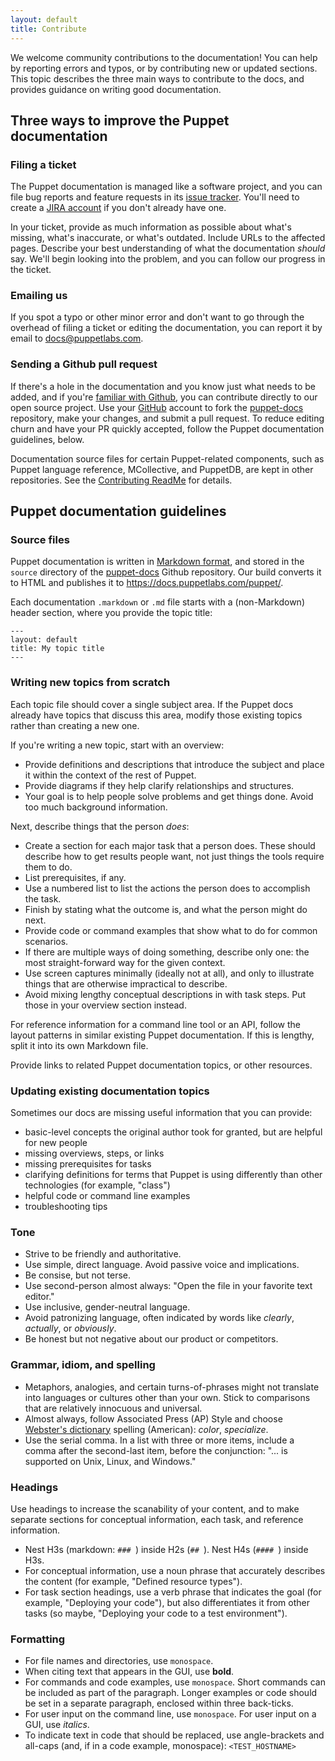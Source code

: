 ```yaml
---
layout: default
title: Contribute
---
```


We welcome community contributions to the documentation! You can help by reporting errors and typos, or by contributing new or updated sections. This topic describes the three main ways to contribute to the docs, and provides guidance on writing good documentation.

## Three ways to improve the Puppet documentation

### Filing a ticket

The Puppet documentation is managed like a software project, and you can file bug reports and feature requests in its
[issue tracker](https://tickets.puppetlabs.com/browse/DOCUMENT). You'll need to create a [JIRA account](https://tickets.puppetlabs.com/secure/Signup!default.jspa) if you don't already have one.

In your ticket, provide as much information as possible about what's missing, what's inaccurate, or what's outdated. Include URLs to the affected pages. Describe your best understanding of what the documentation _should_ say. We'll begin looking into the problem, and you can follow our progress in the ticket.

### Emailing us

If you spot a typo or other minor error and don't want to go through the overhead of filing a ticket or editing the documentation, you can report it by email to <docs@puppetlabs.com>.

### Sending a Github pull request

If there's a hole in the documentation and you know just what needs to be added, and if you're [familiar with Github](http://learn.github.com/), you can contribute directly to our open source project. Use your [GitHub](http://github.com) account to fork the [puppet-docs](http://github.com/puppetlabs/puppet-docs) repository, make your changes, and submit a pull request. To reduce editing churn and have your PR quickly accepted, follow the Puppet documentation guidelines, below.

Documentation source files for certain Puppet-related components, such as Puppet language reference, MCollective, and PuppetDB, are kept in other repositories. See the [Contributing ReadMe](https://github.com/puppetlabs/puppet-docs/blob/master/CONTRIBUTING.md) for details.

## Puppet documentation guidelines

### Source files

Puppet documentation is written in [Markdown format](https://daringfireball.net/projects/markdown/syntax), and stored in the `source` directory of the [puppet-docs](http://github.com/puppetlabs/puppet-docs) Github repository. Our build converts it to HTML and publishes it to <https://docs.puppetlabs.com/puppet/>. 

Each documentation `.markdown` or `.md` file starts with a (non-Markdown) header section, where you provide the topic title:

```
---
layout: default
title: My topic title
---
```

### Writing new topics from scratch

Each topic file should cover a single subject area. If the Puppet docs already have topics that discuss this area, modify those existing topics rather than creating a new one.

If you're writing a new topic, start with an overview:
- Provide definitions and descriptions that introduce the subject and place it within the context of the rest of Puppet.
- Provide diagrams if they help clarify relationships and structures. 
- Your goal is to help people solve problems and get things done. Avoid too much background information.

Next, describe things that the person *does*:
- Create a section for each major task that a person does. These should describe how to get results people want, not just things the tools require them to do.
- List prerequisites, if any. 
- Use a numbered list to list the actions the person does to accomplish the task. 
- Finish by stating what the outcome is, and what the person might do next. 
- Provide code or command examples that show what to do for common scenarios.
- If there are multiple ways of doing something, describe only one: the most straight-forward way for the given context. 
- Use screen captures minimally (ideally not at all), and only to illustrate things that are otherwise impractical to describe. 
- Avoid mixing lengthy conceptual descriptions in with task steps. Put those in your overview section instead.

For reference information for a command line tool or an API, follow the layout patterns in similar existing Puppet documentation. If this is lengthy, split it into its own Markdown file.

Provide links to related Puppet documentation topics, or other resources.

### Updating existing documentation topics

Sometimes our docs are missing useful information that you can provide:
- basic-level concepts the original author took for granted, but are helpful for new people
- missing overviews, steps, or links
- missing prerequisites for tasks
- clarifying definitions for terms that Puppet is using differently than other technologies (for example, "class")
- helpful code or command line examples
- troubleshooting tips

### Tone
- Strive to be friendly and authoritative.
- Use simple, direct language. Avoid passive voice and implications.
- Be consise, but not terse.
- Use second-person almost always: "Open the file in your favorite text editor."
- Use inclusive, gender-neutral language.
- Avoid patronizing language, often indicated by words like _clearly_, _actually_, or _obviously_.
- Be honest but not negative about our product or competitors.

### Grammar, idiom, and spelling
- Metaphors, analogies, and certain turns-of-phrases might not translate into languages or cultures other than your own. Stick to comparisons that are relatively innocuous and universal.
- Almost always, follow Associated Press (AP) Style and choose [Webster's dictionary](http://www.merriam-webster.com/) spelling (American): _color_, _specialize_.
- Use the serial comma. In a list with three or more items, include a comma after the second-last item, before the conjunction: "... is supported on Unix, Linux, and Windows."

### Headings

Use headings to increase the scanability of your content, and to make separate sections for conceptual information, each task, and reference information. 
- Nest H3s (markdown: `### `) inside H2s (`## `). Nest H4s (`#### `) inside H3s. 
- For conceptual information, use a noun phrase that accurately describes the content (for example, "Defined resource types"). 
- For task section headings, use a verb phrase that indicates the goal (for example, "Deploying your code"), but also differentiates it from other tasks (so maybe, "Deploying your code to a test environment").

### Formatting
- For file names and directories, use `monospace`.
- When citing text that appears in the GUI, use **bold**.
- For commands and code examples, use `monospace`. Short commands can be included as part of the paragraph. Longer examples or code should be set in a separate paragraph, enclosed within three back-ticks.
- For user input on the command line, use `monospace`. For user input on a GUI, use _italics_.
- To indicate text in code that should be replaced, use angle-brackets and all-caps (and, if in a code example, monospace): `<TEST_HOSTNAME>`

